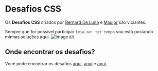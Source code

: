 Desafios CSS
============

Os **Desafios CSS** criados por [Bernard De Luna][1] e [Maujor][2] são viciantes.

Sempre que for possível participar `leia-se: ter tempo` vou está postando minhas soluções aqui. ![image alt][3]


Onde encontrar os desafios?
---------------------------

Você pode encontrar os desafios [aqui][4], [aqui][5] e [aqui][6].


  [1]: http://bernarddeluna.com/
  [2]: http://www.maujor.com
  [3]: https://i2.wp.com/a248.e.akamai.net/assets.github.com/images/gravatars/gravatar-user-420.png?ssl=1
  [4]: http://www.maujor.com/blog/
  [5]: http://bernarddeluna.com/category/css/
  [6]: http://imasters.com.br/perfil/bernard-de-luna